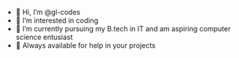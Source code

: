 - 👋 Hi, I’m @gl-codes
- 👀 I’m interested in coding 
- 🌱 I’m currently pursuing my B.tech in IT and 
     am aspiring computer science entusiast 
- 💞️ Always available for help in your projects

<!---
gl-codes/gl-codes is a ✨ special ✨ repository because its `README.md` (this file) appears on your GitHub profile.
You can click the Preview link to take a look at your changes.
--->
